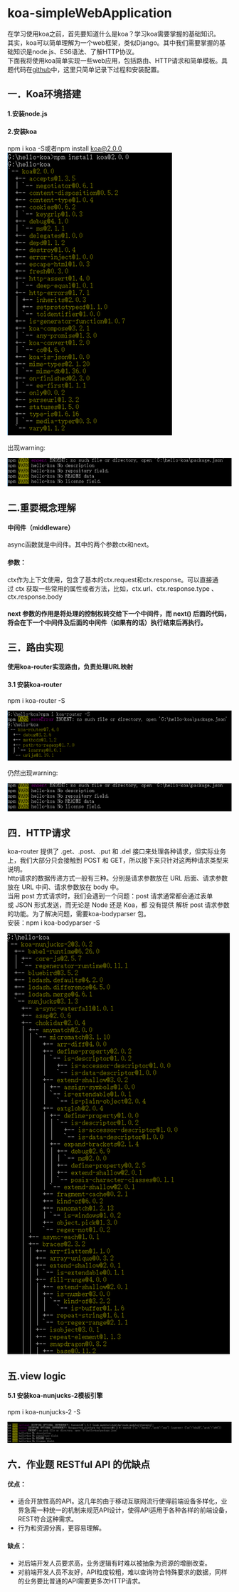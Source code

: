 koa-simpleWebApplication
=
在学习使用koa之前，首先要知道什么是koa？学习koa需要掌握的基础知识。<br>其实，koa可以简单理解为一个web框架，类似Django。其中我们需要掌握的基础知识是node.js、ES6语法、了解HTTP协议。<br>下面我将使用koa简单实现一些web应用，包括路由、HTTP请求和简单模板。具题代码在[github](https://github.com/hanjiacheng/koa-simpleWebApplication)中，这里只简单记录下过程和安装配置。

一．Koa环境搭建
-
#### 1.安装node.js<br>

#### 2.安装koa<br>
npm i koa -S或者npm install koa@2.0.0<br>
![image](https://github.com/hanjiacheng/koa-simpleWebApplication/blob/master/image/1.png)

出现warning:<br>

![image](https://github.com/hanjiacheng/koa-simpleWebApplication/blob/master/image/2.png)


二.重要概念理解
-
#### 中间件（middleware）<br>
async函数就是中间件。其中的两个参数ctx和next。<br>
#### 参数：<br>
ctx作为上下文使用，包含了基本的ctx.request和ctx.response。可以直接通过 ctx 获取一些常用的属性或者方法，比如，ctx.url、ctx.response.type 、ctx.response.body<br>
#### next 参数的作用是将处理的控制权转交给下一个中间件，而 next() 后面的代码，将会在下一个中间件及后面的中间件（如果有的话）执行结束后再执行。

三．路由实现
-
#### 使用koa-router实现路由，负责处理URL映射<br>
#### 3.1 安装koa-router<br>
npm i koa-router -S<br>

![image](https://github.com/hanjiacheng/koa-simpleWebApplication/blob/master/image/3.png)

仍然出现warning:<br>

![image](https://github.com/hanjiacheng/koa-simpleWebApplication/blob/master/image/4.png)

四．HTTP请求
-
koa-router 提供了 .get、.post、.put 和 .del 接口来处理各种请求，但实际业务上，我们大部分只会接触到 POST 和 GET，所以接下来只针对这两种请求类型来说明。<br>
http请求的数据传递方式一般有三种。分别是请求参数放在 URL 后面、请求参数放在 URL 中间、请求参数放在 body 中。<br>
当用 post 方式请求时，我们会遇到一个问题：post 请求通常都会通过表单或 JSON 形式发送，而无论是 Node 还是 Koa，都 没有提供 解析 post 请求参数的功能。为了解决问题，需要koa-bodyparser 包。<br>
安装：npm i koa-bodyparser -S<br>

![image](https://github.com/hanjiacheng/koa-simpleWebApplication/blob/master/image/5.png)


五.view logic
-
#### 5.1 安装koa-nunjucks-2模板引擎<br>
npm i koa-nunjucks-2 -S<br>

![image](https://github.com/hanjiacheng/koa-simpleWebApplication/blob/master/image/6.png)



六．作业题 RESTful API 的优缺点<br>
-
#### 优点：<br>
* 适合开放性高的API。这几年的由于移动互联网流行使得前端设备多样化，业界急需一种统一的机制来规范API设计，使得API适用于各种各样的前端设备，REST符合这种需求。<br>
* 行为和资源分离，更容易理解。<br>
#### 缺点：<br>
* 对后端开发人员要求高，业务逻辑有时难以被抽象为资源的增删改查。<br>
* 对前端开发人员不友好，API粒度较粗，难以查询符合特殊要求的数据，同样的业务要比普通的API需要更多次HTTP请求。<br>
